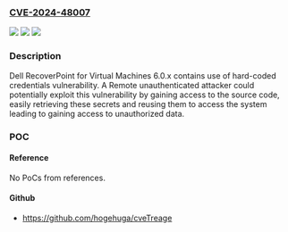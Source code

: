 ### [CVE-2024-48007](https://cve.mitre.org/cgi-bin/cvename.cgi?name=CVE-2024-48007)
![](https://img.shields.io/static/v1?label=Product&message=RecoverPoint%20for%20Virtual%20Machines&color=blue)
![](https://img.shields.io/static/v1?label=Version&message=%3D%206.0%20SP1%20&color=brighgreen)
![](https://img.shields.io/static/v1?label=Vulnerability&message=A07%3A2021%20-%20Identification%20and%20Authentication%20Failures&color=brighgreen)

### Description

Dell RecoverPoint for Virtual Machines 6.0.x contains use of hard-coded credentials vulnerability. A Remote unauthenticated attacker could potentially exploit this vulnerability by gaining access to the source code, easily retrieving these secrets and reusing them to access the system leading to gaining access to unauthorized data.

### POC

#### Reference
No PoCs from references.

#### Github
- https://github.com/hogehuga/cveTreage

